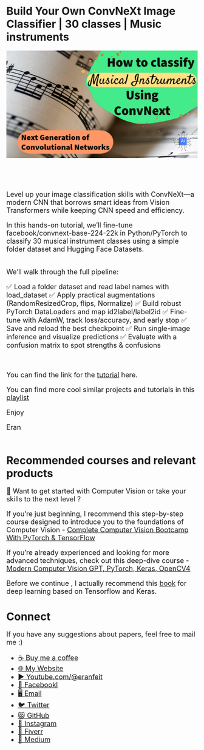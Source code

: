 # Build Your Own ConvNeXt Image Classifier | 30 classes | Music instruments

<p align="center">
  <img width="800" src="Musical Instruments Classification using ConvNext Vision Transformer.png" "image">
</p>

##
<br/><br/> 

<font size= "4" >

Level up your image classification skills with ConvNeXt—a modern CNN that borrows smart ideas from Vision Transformers while keeping CNN speed and efficiency.

In this hands-on tutorial, we’ll fine-tune facebook/convnext-base-224-22k in Python/PyTorch to classify 30 musical instrument classes using a simple folder dataset and Hugging Face Datasets.

<br/>
We’ll walk through the full pipeline:

✅ Load a folder dataset and read label names with load_dataset
✅ Apply practical augmentations (RandomResizedCrop, flips, Normalize)
✅ Build robust PyTorch DataLoaders and map id2label/label2id
✅ Fine-tune with AdamW, track loss/accuracy, and early stop
✅ Save and reload the best checkpoint
✅ Run single-image inference and visualize predictions
✅ Evaluate with a confusion matrix to spot strengths & confusions


<br/>

You can find the link for the [tutorial](https://youtu.be/ldhrRJCekus) here. 

You can find more cool similar projects and tutorials in this [playlist](ssshttps://www.youtube.com/watch?v=n-SpVoHrzDQ&list=PLdkryDe59y4aytIPjci6_fn3B1-QuM-Oh)

Enjoy

Eran
<br/><br/> 

</font>

# Recommended courses and relevant products 
<font size= "4" >

🚀 Want to get started with Computer Vision or take your skills to the next level ? 

If you’re just beginning, I recommend this step-by-step course designed to introduce you to the foundations of Computer Vision - [Complete Computer Vision Bootcamp With PyTorch & TensorFlow](https://trk.udemy.com/9LoE7E) 

If you’re already experienced and looking for more advanced techniques, check out this deep-dive course - [Modern Computer Vision GPT, PyTorch, Keras, OpenCV4](https://trk.udemy.com/EEDyMD)

Before we continue , I actually recommend this [book](https://amzn.to/3STWZ2N) for deep learning based on Tensorflow and Keras. 



</font>

# Connect

<font size= "4" >
If you have any suggestions about papers, feel free to mail me :)

- [☕ Buy me a coffee](https://ko-fi.com/eranfeit)
- [🌐 My Website](https://eranfeit.net)
- [▶️ Youtube.com/@eranfeit](https://www.youtube.com/channel/UCTiWJJhaH6BviSWKLJUM9sg)
- [🐙 Facebookl](https://www.facebook.com/groups/3080601358933585)
- [🖥️ Email](mailto:feitgemel@gmail.com)
- [🐦 Twitter](https://twitter.com/eran_feit )
- [😸 GitHub](https://github.com/feitgemel)
- [📸 Instagram](https://www.instagram.com/eran_feit/)
- [🤝 Fiverr ](https://www.fiverr.com/s/mB3Pbb)
- [📝 Medium ](https://medium.com/@feitgemel)


</font>

